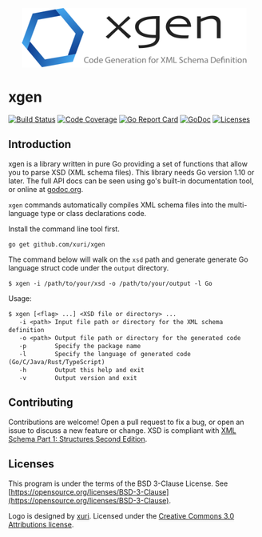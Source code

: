<p align="center"><img width="450" src="./xgen.svg" alt="xgen logo"></p>

# xgen

[![Build Status](https://github.com/xuri/xgen/workflows/Go/badge.svg)](https://github.com/xuri/xgen/actions?workflow=Go)
[![Code Coverage](https://codecov.io/gh/xuri/xgen/branch/master/graph/badge.svg)](https://codecov.io/gh/xuri/xgen)
[![Go Report Card](https://goreportcard.com/badge/github.com/xuri/xgen)](https://goreportcard.com/report/github.com/xuri/xgen)
[![GoDoc](https://godoc.org/github.com/xuri/xgen?status.svg)](https://godoc.org/github.com/xuri/xgen)
[![Licenses](https://img.shields.io/badge/license-bsd-orange.svg)](https://opensource.org/licenses/BSD-3-Clause)

## Introduction

xgen is a library written in pure Go providing a set of functions that allow you to parse XSD (XML schema files). This library needs Go version 1.10 or later. The full API docs can be seen using go's built-in documentation tool, or online at [godoc.org](https://godoc.org/github.com/xuri/xgen).

`xgen` commands automatically compiles XML schema files into the multi-language type or class declarations code.

Install the command line tool first.

```text
go get github.com/xuri/xgen
```

The command below will walk on the `xsd` path and generate generate Go language struct code under the `output` directory.

```text
$ xgen -i /path/to/your/xsd -o /path/to/your/output -l Go
```

Usage:

```text
$ xgen [<flag> ...] <XSD file or directory> ...
   -i <path> Input file path or directory for the XML schema definition
   -o <path> Output file path or directory for the generated code
   -p        Specify the package name
   -l        Specify the language of generated code (Go/C/Java/Rust/TypeScript)
   -h        Output this help and exit
   -v        Output version and exit
```



## Contributing

Contributions are welcome! Open a pull request to fix a bug, or open an issue to discuss a new feature or change. XSD is compliant with [XML Schema Part 1: Structures Second Edition](https://www.w3.org/TR/xmlschema-1/).

## Licenses

This program is under the terms of the BSD 3-Clause License. See [https://opensource.org/licenses/BSD-3-Clause](https://opensource.org/licenses/BSD-3-Clause).

Logo is designed by [xuri](https://xuri.me). Licensed under the [Creative Commons 3.0 Attributions license](http://creativecommons.org/licenses/by/3.0/).
